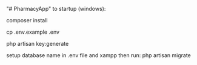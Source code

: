 "# PharmacyApp" 
to startup (windows):

composer install

cp .env.example .env

php artisan key:generate

setup database name in .env file and xampp then run: php artisan migrate
